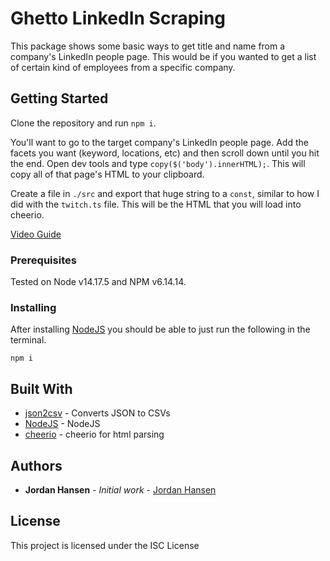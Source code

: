 # Ghetto LinkedIn Scraping

This package shows some basic ways to get title and name from a company's LinkedIn people page. This would be if you wanted to get a list of certain kind of employees from a specific company.

## Getting Started

Clone the repository and run `npm i`.

You'll want to go to the target company's LinkedIn people page. Add the facets you want (keyword, locations, etc) and then scroll down until you hit the end. Open dev tools and type `copy($('body').innerHTML);`. This will copy all of that page's HTML to your clipboard.

Create a file in `./src` and export that huge string to a `const`, similar to how I did with the `twitch.ts` file. This will be the HTML that you will load into cheerio.

[Video Guide](https://youtu.be/2x63EU-ZigQ)

### Prerequisites

Tested on Node v14.17.5 and NPM v6.14.14.

### Installing

After installing [NodeJS](https://nodejs.org/en/) you should be able to just run the following in the terminal.

```
npm i
```

## Built With

* [json2csv](https://github.com/zemirco/json2csv) - Converts JSON to CSVs
* [NodeJS](https://nodejs.org/en/) - NodeJS
* [cheerio](https://cheerio.js.org/) - cheerio for html parsing

## Authors

* **Jordan Hansen** - *Initial work* - [Jordan Hansen](https://github.com/aarmora)


## License

This project is licensed under the ISC License
